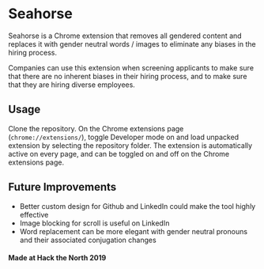 # Seahorse

Seahorse is a Chrome extension that removes all gendered content and replaces it with gender neutral words / images to eliminate any biases in the  hiring process.

Companies can use this extension when screening applicants to make sure that there are no inherent biases in their hiring process, and to make sure that they are hiring diverse employees. 

## Usage
Clone the repository. On the Chrome extensions page (`chrome://extensions/`), toggle Developer mode on and load unpacked extension by selecting the repository folder. The extension is automatically active on every page, and can be toggled on and off on the Chrome extensions page.

## Future Improvements
* Better custom design for Github and LinkedIn could make the tool highly effective
* Image blocking for scroll is useful on LinkedIn
* Word replacement can be more elegant with gender neutral pronouns and their associated conjugation changes

#### Made at Hack the North 2019

